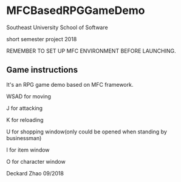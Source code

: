 # MFCBasedRPGGameDemo
Southeast University School of Software

short semester project 2018

REMEMBER TO SET UP MFC ENVIRONMENT BEFORE LAUNCHING.

## Game instructions

It's an RPG game demo based on MFC framework. 

WSAD for moving

J for attacking

K for reloading

U for shopping window(only could be opened when standing by businessman)

I for item window

O for character window


Deckard Zhao 
09/2018
